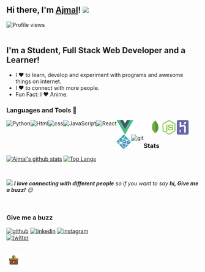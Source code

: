 ## Hi there, I'm [Ajmal](https://github.com/ajmalmohad)! <img src="https://raw.githubusercontent.com/MartinHeinz/MartinHeinz/master/wave.gif" width="30px">
![Profile views](https://gpvc.arturio.dev/ajmalmohad)  
<br>

## I'm a Student, Full Stack Web Developer and a Learner!
- I ❤️ to learn, develop and experiment with programs and awesome things on internet.
- I ❤️ to connect with more people.
- Fun Fact: I ❤️ Anime.

### Languages and Tools 💚
<a href="https://www.python.org" target="_blank"><img align="left" alt="Python" height ="45px" src="https://raw.githubusercontent.com/rahul-jha98/github_readme_icons/main/language_and_tools/square/python/python.svg"></a>
<a href="https://html.com/" target="_blank"> <img align="left" alt="Html" height ="42px" src="https://raw.githubusercontent.com/rahul-jha98/github_readme_icons/main/language_and_tools/square/html/html.svg"> </a>
<a href="https://www.w3schools.com/css/css_intro.asp" target="_blank"> <img align="left" alt="css" height ="45px" src="https://raw.githubusercontent.com/rahul-jha98/github_readme_icons/main/language_and_tools/square/css/css.svg"> </a>
<a href="https://developer.mozilla.org/en-US/docs/Web/JavaScript" target="_blank"> <img align="left" alt="JavaScript" height ="45px"  src="https://raw.githubusercontent.com/rahul-jha98/github_readme_icons/main/language_and_tools/square/javascript/javascript.svg"> </a>
<a href="https://reactjs.org/" target="_blank"> <img align="left" alt="React" height ="45px" src="https://raw.githubusercontent.com/rahul-jha98/github_readme_icons/main/language_and_tools/square/react/react.svg"></a>
<a href="https://vuejs.org/" target="_blank"> <img align="left" src="./svgassets/vue-js.svg" alt="vue" height="38px"/> </a>
<a href="https://flask.palletsprojects.com/en/2.0.x/" target="_blank"> <img align="left" src="./svgassets/flaskwhite.svg" alt="vue" height="38px"/> </a>
<a href="https://www.mongodb.com/" target="_blank"> <img align="left" src="./svgassets/mongodb.svg" alt="vue" height="38px"/> </a>
<a href="https://nodejs.org/en/" target="_blank"> <img align="left" src="./svgassets/nodejs.svg" alt="vue" height="38px"/> </a>
<a href="https://www.heroku.com/" target="_blank"> <img align="left" src="./svgassets/heroku.svg" alt="vue" height="38px"/> </a>
<a href="https://www.netlify.com/" target="_blank"> <img align="left" src="./svgassets/netlify.svg" alt="vue" height="38px"/> </a>
<a href="https://git-scm.com/" target="_blank"> <img src="https://raw.githubusercontent.com/rahul-jha98/github_readme_icons/main/language_and_tools/square/git-scm/git-scm.svg" align="left" alt="git" height='45px'/> </a>

<br>
<br>

### Stats
[![Ajmal's github stats](https://github-readme-stats.vercel.app/api?username=ajmalmohad&show_icons=true&theme=midnight-purple)](https://github.com/anuraghazra/github-readme-stats)
[![Top Langs](https://github-readme-stats.vercel.app/api/top-langs/?username=ajmalmohad&layout=compact&theme=midnight-purple)](https://github.com/anuraghazra/github-readme-stats)

<br>

<img src="https://media.giphy.com/media/LnQjpWaON8nhr21vNW/giphy.gif" width="60"> <em><b>I love connecting with different people</b> so if you want to say <b>hi, Give me a buzz!</b> 😊</em>

<br>

### Give me a buzz
[<img src='https://img.icons8.com/fluent/50/000000/github.png' alt='github' height='40'>](https://github.com/ajmalmohad)
[<img src='https://img.icons8.com/fluent/50/000000/linkedin.png' alt='linkedin' height='40'>](https://www.linkedin.com/in/ajmal-moha-d-1927831b6/) 
[<img src='https://img.icons8.com/fluent/50/000000/instagram-new.png' alt='instagram' height='40'>](https://www.instagram.com/ajmal_mohad)  
[<img src='https://img.icons8.com/fluent/50/000000/twitter.png' alt='twitter' height='40'>](https://twitter.com/ajmal_mohad1)  

<br>
<a href="https://gpay.app.goo.gl/pay-AkwXsW9iPZe" target="_blank"> <img align="left" src="https://raw.githubusercontent.com/arjun-ms/arjun-ms/master/donation.png" alt="Donate" height="38px"/> </a>
